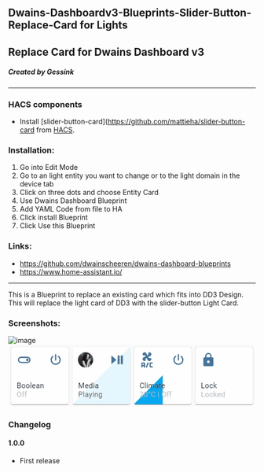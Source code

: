 ## Dwains-Dashboardv3-Blueprints-Slider-Button-Replace-Card for Lights
## Replace Card for Dwains Dashboard v3
##### Created by Gessink
---


### HACS components

- Install [slider-button-card](https://github.com/mattieha/slider-button-card from [HACS](https://hacs.xyz).

### Installation: 
  
1.  Go into Edit Mode
2.  Go to an light entity you want to change or to the light domain in the device tab
3.  Click on three dots and choose Entity Card
4.  Use Dwains Dashboard Blueprint
5.  Add YAML Code from file to HA
6.  Click install Blueprint
7.  Click Use this Blueprint


### Links:
* https://github.com/dwainscheeren/dwains-dashboard-blueprints
* https://www.home-assistant.io/

---

This is a Blueprint to replace an existing card which fits into DD3 Design.
This will replace the light card of DD3 with the slider-button Light Card.


### Screenshots:
![image](https://user-images.githubusercontent.com/72649119/167399660-f7a538ef-1272-4920-8ab3-2f05f216fc7c.png)
![image](https://raw.githubusercontent.com/mattieha/slider-button-card/main/assets/preview-2.gif)



### Changelog
#### 1.0.0
- First release


